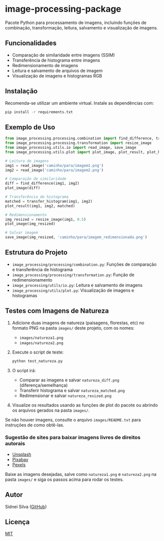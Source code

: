 
# image-processing-package

Pacote Python para processamento de imagens, incluindo funções de combinação, transformação, leitura, salvamento e visualização de imagens.

## Funcionalidades

- Comparação de similaridade entre imagens (SSIM)
- Transferência de histograma entre imagens
- Redimensionamento de imagens
- Leitura e salvamento de arquivos de imagem
- Visualização de imagens e histogramas RGB

## Instalação

Recomenda-se utilizar um ambiente virtual. Instale as dependências com:

```bash
pip install -r requirements.txt
```

## Exemplo de Uso

```python
from image_processing.processing.combination import find_difference, transfer_histogram
from image_processing.processing.transformation import resize_image
from image_processing.utils.io import read_image, save_image
from image_processing.utils.plot import plot_image, plot_result, plot_histogram

# Leitura de imagens
img1 = read_image('caminho/para/imagem1.png')
img2 = read_image('caminho/para/imagem2.png')

# Comparação de similaridade
diff = find_difference(img1, img2)
plot_image(diff)

# Transferência de histograma
matched = transfer_histogram(img1, img2)
plot_result(img1, img2, matched)

# Redimensionamento
img_resized = resize_image(img1, 0.5)
plot_image(img_resized)

# Salvar imagem
save_image(img_resized, 'caminho/para/imagem_redimensionada.png')
```

## Estrutura do Projeto

- `image_processing/processing/combination.py`: Funções de comparação e transferência de histograma
- `image_processing/processing/transformation.py`: Função de redimensionamento
- `image_processing/utils/io.py`: Leitura e salvamento de imagens
- `image_processing/utils/plot.py`: Visualização de imagens e histogramas

## Testes com Imagens de Natureza

1. Adicione duas imagens de natureza (paisagens, florestas, etc) no formato PNG na pasta `images/` deste projeto, com os nomes:
   - `images/natureza1.png`
   - `images/natureza2.png`

2. Execute o script de teste:

   ```bash
   python test_natureza.py
   ```

3. O script irá:
   - Comparar as imagens e salvar `natureza_diff.png` (diferença/semelhança)
   - Transferir histograma e salvar `natureza_matched.png`
   - Redimensionar e salvar `natureza_resized.png`

4. Visualize os resultados usando as funções de plot do pacote ou abrindo os arquivos gerados na pasta `images/`.

Se não houver imagens, consulte o arquivo `images/README.txt` para instruções de como obtê-las.

### Sugestão de sites para baixar imagens livres de direitos autorais

- [Unsplash](https://unsplash.com/s/photos/nature)
- [Pixabay](https://pixabay.com/pt/images/search/natureza/)
- [Pexels](https://www.pexels.com/pt-br/procurar/natureza/)

Baixe as imagens desejadas, salve como `natureza1.png` e `natureza2.png` na pasta `images/` e siga os passos acima para rodar os testes.

## Autor

Sidnei Silva ([GitHub](https://github.com/sidneifs))

## Licença

[MIT](https://choosealicense.com/licenses/mit/)
